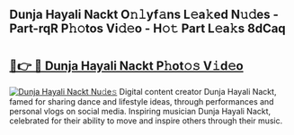 ## Dunja Hayali Nackt O𝚗𝚕yf𝚊ns L𝚎a𝚔ed N𝚞𝚍es - Part-rqR P𝚑𝚘tos Vi𝚍𝚎o - H𝚘𝚝 Part L𝚎a𝚔s 8dCaq

# <h2><a href="http://kf3vdq.oniu.top/?m=Dunja+Hayali+Nackt">🔗👉 🔴 Dunja Hayali Nackt P𝚑ot𝚘𝚜 V𝚒d𝚎o</a></h2>

[![Dunja Hayali Nackt Nu𝚍e𝚜](https://i.imgur.com/0qMVB7G.gif)](http://kf3vdq.oniu.top/?m=Dunja+Hayali+Nackt)
Digital content creator Dunja Hayali Nackt, famed for sharing dance and lifestyle ideas, through performances and personal vlogs on social media. Inspiring musician Dunja Hayali Nackt, celebrated for their ability to move and inspire others through their music.  

